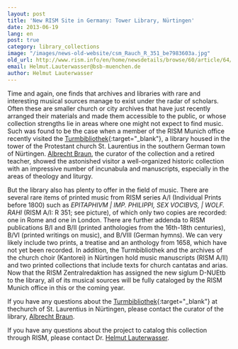 ```yaml
---
layout: post
title: 'New RISM Site in Germany: Tower Library, Nürtingen'
date: 2013-06-19
lang: en
post: true
category: library_collections
image: "/images/news-old-website/csm_Rauch_R_351_be7983603a.jpg"
old_url: http://www.rism.info/en/home/newsdetails/browse/60/article/64/new-rism-site-in-germany-tower-library-nuertingen.html
email: Helmut.Lauterwasser@bsb-muenchen.de
author: Helmut Lauterwasser
---
```


Time and again, one finds that archives and libraries with rare and interesting musical sources manage to exist under the radar of scholars. Often these are smaller church or city archives that have just recently arranged their materials and made them accessible to the public, or whose collection strengths lie in areas where one might not expect to find music. Such was found to be the case when a member of the RISM Munich office recently visited the [Turmbibliothek](http://www.stadtkirche-nuertingen.de/cms/startseite/stadtkirche-st-laurentius/turmbibliothek){:target="_blank"}, a library housed in the tower of the Protestant church St. Laurentius in the southern German town of Nürtingen. [Albrecht Braun](mailto:turmbibliothek@evkint.de), the curator of the collection and a retired teacher, showed the astonished visitor a well-organized historic collection with an impressive number of incunabula and manuscripts, especially in the areas of theology and liturgy.

But the library also has plenty to offer in the field of music. There are several rare items of printed music from RISM series A/I (Individual Prints before 1800) such as _EPITAPHIVM \| IMP. PHILIPPI, SEX VOCIBVS, \| WOLF. RAHI_ (RISM A/I: R 351; see picture), of which only two copies are recorded: one in Rome and one in London. There are further addenda to RISM publications B/I and B/II (printed anthologies from the 16th-18th centuries), B/VI (printed writings on music), and B/VIII (German hymns). We can very likely include two prints, a treatise and an anthology from 1658, which have not yet been recorded. In addition, the Turmbibliothek and the archives of the church choir (Kantorei) in Nürtingen hold music manuscripts (RISM A/II) and two printed collections that include texts for church cantatas and arias. Now that the RISM Zentralredaktion has assigned the new siglum D-NUEtb to the library, all of its musical sources will be fully cataloged by the RISM Munich office in this or the coming year.

If you have any questions about the [Turmbibliothek](http://www.stadtkirche-nuertingen.de/cms/startseite/stadtkirche-st-laurentius/turmbibliothek/){:target="_blank"} at thechurch of St. Laurentius in Nürtingen, please contact the curator of the library, [Albrecht Braun](mailto:turmbibliothek@evkint.de).

If you have any questions about the project to catalog this collection through RISM, please contact Dr. [Helmut Lauterwasser](mailto:Helmut.Lauterwasser@bsb-muenchen.de).
